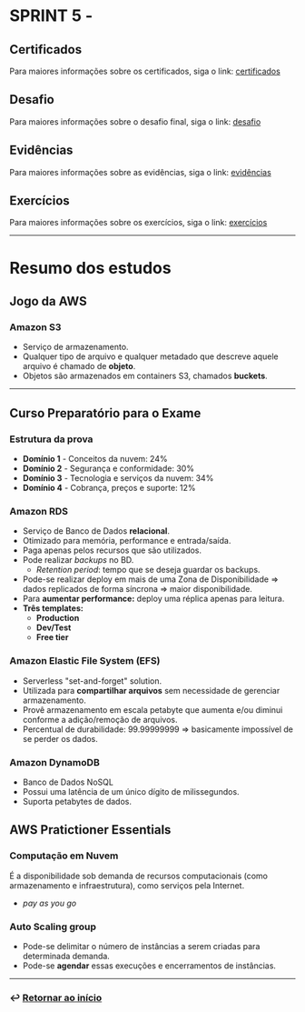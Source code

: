 # SPRINT 5 - 


## Certificados
Para maiores informações sobre os certificados, siga o link: [certificados](certificados)

## Desafio
Para maiores informações sobre o desafio final, siga o link: [desafio](desafio)

## Evidências
Para maiores informações sobre as evidências, siga o link: [evidências](evidencias)

## Exercícios
Para maiores informações sobre os exercícios, siga o link: [exercícios](exercicios)

___

# Resumo dos estudos
## Jogo da AWS
### Amazon S3
- Serviço de armazenamento.
- Qualquer tipo de arquivo e qualquer metadado que descreve aquele arquivo é chamado de **objeto**.
- Objetos são armazenados em containers S3, chamados **buckets**.


___
## Curso Preparatório para o Exame
### Estrutura da prova
- **Domínio 1** - Conceitos da nuvem: 24%
- **Domínio 2** - Segurança e conformidade: 30% 
- **Domínio 3** - Tecnologia e serviços da nuvem: 34%
- **Domínio 4** - Cobrança, preços e suporte: 12%

### Amazon RDS
- Serviço de Banco de Dados **relacional**.
- Otimizado para memória, performance e entrada/saída.
- Paga apenas pelos recursos que são utilizados.
- Pode realizar *backups* no BD. 
    - *Retention period*: tempo que se deseja guardar os backups.
- Pode-se realizar deploy em mais de uma Zona de Disponibilidade => dados replicados de forma síncrona => maior disponibilidade.
- Para **aumentar performance:** deploy uma réplica apenas para leitura.
- **Três templates:**
    - **Production**
    - **Dev/Test**
    - **Free tier**

### Amazon Elastic File System (EFS)
- Serverless "set-and-forget" solution.
- Utilizada para **compartilhar arquivos** sem necessidade de gerenciar armazenamento.
- Provê armazenamento em escala petabyte que aumenta e/ou diminui conforme a adição/remoção de arquivos.
- Percentual de durabilidade: 99.99999999 => basicamente impossível de se perder os dados.

### Amazon DynamoDB
- Banco de Dados NoSQL
- Possui uma latência de um único dígito de milissegundos.
- Suporta petabytes de dados.


## AWS Pratictioner Essentials
### Computação em Nuvem 
É a disponibilidade sob demanda de recursos computacionais (como armazenamento e infraestrutura), como serviços pela Internet.
- *pay as you go*

### Auto Scaling group
- Pode-se delimitar o número de instâncias a serem criadas para determinada demanda.
- Pode-se **agendar** essas execuções e encerramentos de instâncias.




___

### ↩️ [Retornar ao início](../README.md)